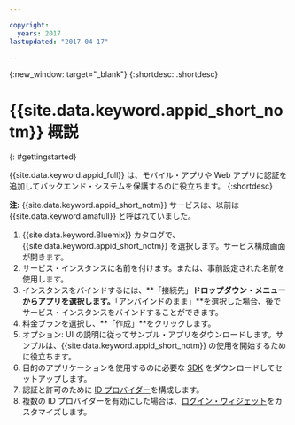 ```yaml
---

copyright:
  years: 2017
lastupdated: "2017-04-17"

---
```


{:new_window: target="_blank"}
{:shortdesc: .shortdesc}

# {{site.data.keyword.appid_short_notm}} 概説
{: #gettingstarted}

{{site.data.keyword.appid_full}} は、モバイル・アプリや Web アプリに認証を追加してバックエンド・システムを保護するのに役立ちます。
{:shortdesc}

**注:** {{site.data.keyword.appid_short_notm}} サービスは、以前は {{site.data.keyword.amafull}} と呼ばれていました。


1. {{site.data.keyword.Bluemix}} カタログで、{{site.data.keyword.appid_short_notm}} を選択します。サービス構成画面が開きます。
2. サービス・インスタンスに名前を付けます。または、事前設定された名前を使用します。
3. インスタンスをバインドするには、**「接続先」**ドロップダウン・メニューからアプリを選択します。**「アンバインドのまま」**を選択した場合、後でサービス・インスタンスをバインドすることができます。
4. 料金プランを選択し、**「作成」**をクリックします。
5. オプション: UI の説明に従ってサンプル・アプリをダウンロードします。サンプルは、{{site.data.keyword.appid_short_notm}} の使用を開始するために役立ちます。
6. 目的のアプリケーションを使用するのに必要な [SDK](/docs/services/appid/relatedlinks.html) をダウンロードしてセットアップします。
7. 認証と許可のために [ID プロバイダー](/docs/services/appid/identity-providers.html)を構成します。
8. 複数の ID プロバイダーを有効にした場合は、[ログイン・ウィジェット](/docs/services/appid/login-widget.html)をカスタマイズします。
